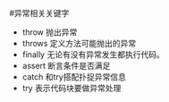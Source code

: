 #异常相关关键字

- throw	抛出异常
- throws	定义方法可能抛出的异常
- finally	无论有没有异常发生都执行代码。
- assert	断言条件是否满足
- catch	和try搭配扑捉异常信息
- try	    表示代码块要做异常处理